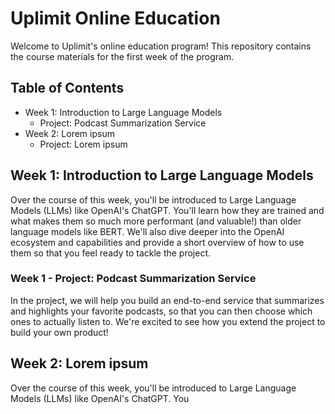 # Uplimit Online Education

Welcome to Uplimit's online education program! This repository contains the course materials for the first week of the program.

## Table of Contents

- Week 1: Introduction to Large Language Models
  - Project: Podcast Summarization Service
- Week 2: Lorem ipsum
  - Project: Lorem ipsum
  
## Week 1: Introduction to Large Language Models

Over the course of this week, you'll be introduced to Large Language Models (LLMs) like OpenAI's ChatGPT. You'll learn how they are trained and what makes them so much more performant (and valuable!) than older language models like BERT. We'll also dive deeper into the OpenAI ecosystem and capabilities and provide a short overview of how to use them so that you feel ready to tackle the project.

### Week 1 - Project: Podcast Summarization Service

In the project, we will help you build an end-to-end service that summarizes and highlights your favorite podcasts, so that you can then choose which ones to actually listen to. We're excited to see how you extend the project to build your own product!

## Week 2: Lorem ipsum

Over the course of this week, you'll be introduced to Large Language Models (LLMs) like OpenAI's ChatGPT. You
